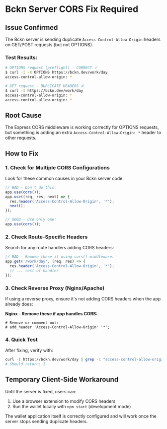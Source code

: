 # Bckn Server CORS Fix Required

## Issue Confirmed
The Bckn server is sending duplicate `Access-Control-Allow-Origin` headers on GET/POST requests (but not OPTIONS).

### Test Results:
```bash
# OPTIONS request (preflight) - CORRECT ✓
$ curl -I -X OPTIONS https://bckn.dev/work/day
access-control-allow-origin: *

# GET request - DUPLICATE HEADERS ✗
$ curl -I https://bckn.dev/work/day
access-control-allow-origin: *
access-control-allow-origin: *
```

## Root Cause
The Express CORS middleware is working correctly for OPTIONS requests, but something is adding an extra `Access-Control-Allow-Origin: *` header to other requests.

## How to Fix

### 1. Check for Multiple CORS Configurations
Look for these common causes in your Bckn server code:

```javascript
// BAD - Don't do this:
app.use(cors());
app.use((req, res, next) => {
  res.header('Access-Control-Allow-Origin', '*');
  next();
});

// GOOD - Use only one:
app.use(cors());
```

### 2. Check Route-Specific Headers
Search for any route handlers adding CORS headers:

```javascript
// BAD - Remove these if using cors() middleware:
app.get('/work/day', (req, res) => {
  res.header('Access-Control-Allow-Origin', '*');
  // ... rest of handler
});
```

### 3. Check Reverse Proxy (Nginx/Apache)
If using a reverse proxy, ensure it's not adding CORS headers when the app already does:

**Nginx - Remove these if app handles CORS:**
```nginx
# Remove or comment out:
# add_header 'Access-Control-Allow-Origin' '*';
```

### 4. Quick Test
After fixing, verify with:
```bash
curl -I https://bckn.dev/work/day | grep -c "access-control-allow-origin"
# Should return: 1
```

## Temporary Client-Side Workaround
Until the server is fixed, users can:
1. Use a browser extension to modify CORS headers
2. Run the wallet locally with `npm start` (development mode)

The wallet application itself is correctly configured and will work once the server stops sending duplicate headers.